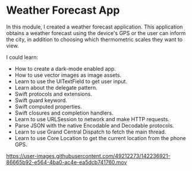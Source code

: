 # Weather Forecast App

In this module, I created a weather forecast application. This application obtains a weather forecast using the device's GPS or the user can inform the city, in addition to choosing which thermometric scales  they want to view.

I could learn:

 - How to create a dark-mode enabled app.
 - How to use vector images as image assets.
 - Learn to use the UITextField to get user input.
 - Learn about the delegate pattern.
 - Swift protocols and extensions.
 - Swift guard keyword.
 - Swift computed properties.
 - Swift closures and completion handlers.
 - Learn to use URLSession to network and make HTTP requests.
 - Parse JSON with the native Encodable and Decodable protocols.
 - Learn to use Grand Central Dispatch to fetch the main thread.
 - Learn to use Core Location to get the current location from the phone GPS.


https://user-images.githubusercontent.com/49212273/142236921-86665b92-e564-4ba0-ac4e-ea5dcb741760.mov

